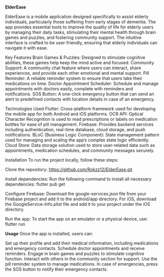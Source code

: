 **ElderEase**

ElderEase is a mobile application designed specifically to assist elderly individuals, particularly those suffering from early stages of dementia. The app provides essential tools to improve the quality of life for elderly users by managing their daily tasks, stimulating their mental health through brain games and puzzles, and fostering community support. The intuitive interface is crafted to be user-friendly, ensuring that elderly individuals can navigate it with ease.

Key Features
Brain Games & Puzzles: Designed to stimulate cognitive abilities, these games help keep the mind active and focused.
Community Support: A community chat feature where users can interact, share experiences, and provide each other emotional and mental support.
Pill Reminder: A reliable reminder system to ensure that users take their medications on time.
Doctor Appointment Scheduler: Schedule and manage appointments with doctors easily, complete with reminders and notifications.
SOS Button: A one-click emergency button that can send an alert to predefined contacts with location details in case of an emergency.

Technologies Used
Flutter: Cross-platform framework used for developing the mobile app for both Android and iOS platforms.
OCR API: Optical Character Recognition is used to read prescriptions or labels on medication bottles for ease of pill management.
Firebase: Provides backend services including authentication, real-time database, cloud storage, and push notifications.
BLoC (Business Logic Component): State management pattern used for managing and scaling the app’s complex state logic efficiently.
Cloud Store: Data storage solution used to store user-related data such as appointments, medication schedules, and community messages securely.

Installation
To run the project locally, follow these steps:

Clone the repository:
https://github.com/Rokzz12/ElderEase.git

Install dependencies: Run the following command to install all necessary dependencies:
flutter pub get

Configure Firebase:
Download the google-services.json file from your Firebase project and add it to the android/app directory.
For iOS, download the GoogleService-Info.plist file and add it to your project under the iOS directory.

Run the app: To start the app on an emulator or a physical device, use:
flutter run

**Usage**
Once the app is installed, users can:

Set up their profile and add their medical information, including medications and emergency contacts.
Schedule doctor appointments and receive reminders.
Engage in brain games and puzzles to stimulate cognitive function.
Interact with others in the community section for support.
Use the pill reminder system to manage medications.
In case of emergencies, press the SOS button to notify their emergency contacts.
